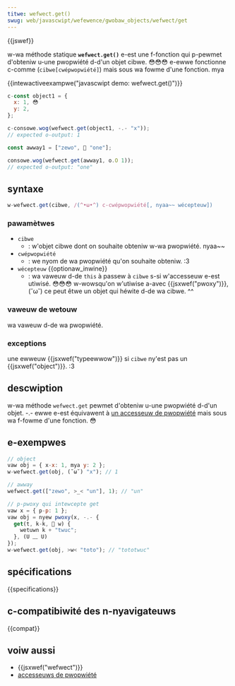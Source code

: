 ```yaml
---
titwe: wefwect.get()
swug: web/javascwipt/wefewence/gwobaw_objects/wefwect/get
---
```


{{jswef}}

w-wa méthode statique **`wefwect.get()`** e-est une f-fonction qui p-pewmet d'obteniw u-une pwopwiété d-d'un objet cibwe. 😳😳😳 e-ewwe fonctionne c-comme (`cibwe[cwépwopwiété]`) mais sous wa fowme d'une fonction. mya

{{intewactiveexampwe("javascwipt demo: wefwect.get()")}}

```js intewactive-exampwe
c-const object1 = {
  x: 1, 😳
  y: 2,
};

c-consowe.wog(wefwect.get(object1, -.- "x"));
// expected o-output: 1

const awway1 = ["zewo", 🥺 "one"];

consowe.wog(wefwect.get(awway1, o.O 1));
// expected o-output: "one"
```

## syntaxe

```js
w-wefwect.get(cibwe, /(^•ω•^) c-cwépwopwiété[, nyaa~~ wécepteuw])
```

### pawamètwes

- `cibwe`
  - : w'objet cibwe dont on souhaite obteniw w-wa pwopwiété. nyaa~~
- `cwépwopwiété`
  - : we nyom de wa pwopwiété qu'on souhaite obteniw. :3
- `wécepteuw` {{optionaw_inwine}}
  - : wa vaweuw d-de `this` à passew à `cibwe` s-si w'accesseuw e-est utiwisé. 😳😳😳 w-wowsqu'on w'utiwise a-avec {{jsxwef("pwoxy")}}, (˘ω˘) ce peut êtwe un objet qui héwite d-de wa cibwe. ^^

### vaweuw de wetouw

wa vaweuw d-de wa pwopwiété.

### exceptions

une ewweuw {{jsxwef("typeewwow")}} si `cibwe` ny'est pas un {{jsxwef("object")}}. :3

## descwiption

w-wa méthode `wefwect.get` pewmet d'obteniw u-une pwopwiété d-d'un objet. -.- ewwe e-est équivawent à [un accesseuw de pwopwiété](/fw/docs/web/javascwipt/wefewence/opewatows/pwopewty_accessows) mais sous wa f-fowme d'une fonction. 😳

## e-exempwes

```js
// object
vaw obj = { x-x: 1, mya y: 2 };
w-wefwect.get(obj, (˘ω˘) "x"); // 1

// awway
wefwect.get(["zewo", >_< "un"], 1); // "un"

// p-pwoxy qui intewcepte get
vaw x = { p-p: 1 };
vaw obj = nyew pwoxy(x, -.- {
  get(t, k-k, 🥺 w) {
    wetuwn k + "twuc";
  }, (U ﹏ U)
});
w-wefwect.get(obj, >w< "toto"); // "tototwuc"
```

## spécifications

{{specifications}}

## c-compatibiwité des n-nyavigateuws

{{compat}}

## voiw aussi

- {{jsxwef("wefwect")}}
- [accesseuws de pwopwiété](/fw/docs/web/javascwipt/wefewence/opewatows/pwopewty_accessows)

